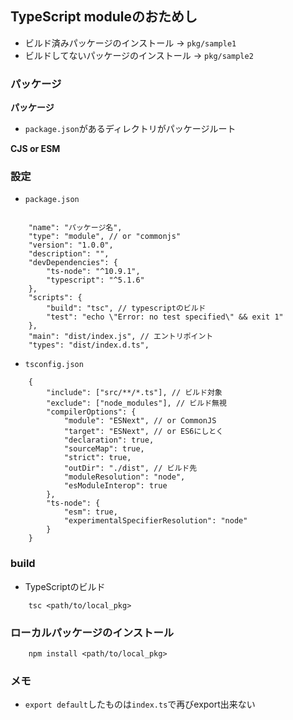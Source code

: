 ## TypeScript moduleのおためし

- ビルド済みパッケージのインストール -> `pkg/sample1`
- ビルドしてないパッケージのインストール -> `pkg/sample2`

### パッケージ
**パッケージ**
- `package.json`があるディレクトリがパッケージルート

**CJS or ESM**


### 設定

- `package.json`
```

    "name": "パッケージ名",
    "type": "module", // or "commonjs"
    "version": "1.0.0",
    "description": "",
    "devDependencies": {
        "ts-node": "^10.9.1",
        "typescript": "^5.1.6"
    },
    "scripts": {
        "build": "tsc", // typescriptのビルド
        "test": "echo \"Error: no test specified\" && exit 1"
    },
    "main": "dist/index.js", // エントリポイント
    "types": "dist/index.d.ts",
```

- `tsconfig.json`
```
    {
        "include": ["src/**/*.ts"], // ビルド対象
        "exclude": ["node_modules"], // ビルド無視
        "compilerOptions": {
            "module": "ESNext", // or CommonJS
            "target": "ESNext", // or ES6にしとく
            "declaration": true,
            "sourceMap": true,
            "strict": true,
            "outDir": "./dist", // ビルド先
            "moduleResolution": "node",
            "esModuleInterop": true
        },
        "ts-node": {
            "esm": true,
            "experimentalSpecifierResolution": "node"
        }
    }
```

### build
- TypeScriptのビルド
```
    tsc <path/to/local_pkg>
```


### ローカルパッケージのインストール
```
    npm install <path/to/local_pkg>
```

### メモ
- `export default`したものは`index.ts`で再びexport出来ない